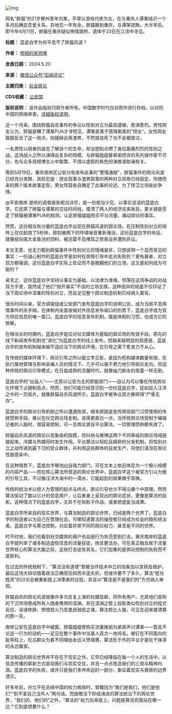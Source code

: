 ![img](https://chinadigitaltimes.net/chinese/files/2024/05/post-708071-664b66e943778.)


网名“胖猫”的21岁郴州青年刘某，平常以游戏代练为业，在与重庆人谭某结识一个多月后确定恋爱关系。异地恋一年有余，胖猫搬到重庆，与谭某团聚。大半年后，即今年4月11日，胖猫在重庆疑似殉情跳桥，遗体于23日在江流中寻见。‍‍‍‍‍‍‍




**标题：** 蓝底白字为何平息不了胖猫风波？  

**作者：** [照相的宋师傅](https://chinadigitaltimes.net/space/旧闻评论)  

**发表日期：** 2024.5.20  

**来源：** [微信公众号“旧闻评论”](https://web.archive.org/web/https://mp.weixin.qq.com/s/kglA7uTGItFolRq70F0a4w)  

**主题归类：** [社会舆论](https://chinadigitaltimes.net/space/社会舆论)  

**CDS收藏：** [公民馆](https://chinadigitaltimes.net/space/%E5%85%AC%E6%B0%91%E9%A6%86)  

**版权说明：** 该作品版权归原作者所有。中国数字时代仅对原作进行存档，以对抗中国的网络审查。[详细版权说明](https://chinadigitaltimes.net/chinese/copyright)。


近一个月来，围绕胖猫自杀事件的争议以性别对立为最高遵循，愈演愈烈。男性网友认为，胖猫是糟了谭某PUA才寻短见，谭某是善于感情勒索的”捞女“。女性网友狠狠反击了这一观点，劝姐妹远离渣男，不然就连死了也不会被放过。‍‍‍‍‍‍‍‍‍‍‍‍‍‍‍‍‍‍‍‍


一名男性以弱者的姿态了解自个的生命，却没想到点燃了身后轰轰烈烈的性别之战。这场战火之所以演绎出复杂的规模，与胖猫姐姐替弟弟控诉的系列操作密不可分，也与众多视频博主火中取栗，不惜以虚假的角色扮演推波助澜有关。‍‍‍‍‍‍‍‍‍‍‍‍‍‍‍‍‍‍‍‍


等到5月19日，重庆南岸区公安分局发布此事的“警情通报”，胖猫事件的舆论风波已经充分发酵，其标志是：捞女叙事与渣男叙事的两种对立视角已经固定，伴随而来的两个版本故事定型，男女阵营各自确定了此事的论述，为了捍卫立场彼此争锋。‍‍‍‍


@平安南岸 提供的调查报告相当详尽，是一份相当少见、以事实说话的蓝底白字。它还原了胖猫与谭某的交往时间线，摸清了两人的经济往来账目，更关键是否定了胖猫被谭某PUA的揣测，认定胖猫姐姐购买平台流量、煽动舆论的事实。‍‍‍‍‍‍‍‍‍‍‍‍‍‍‍‍‍‍‍‍‍‍‍‍‍‍‍‍


然而，这份相当有分量的蓝底白字出现在胖猫风波的舆论场，在压制性别对立的喧哗上仅仅起效了5秒钟，即刻被两下的呼啸噪音重新淹没。这份蓝底白字的命运，就像投向偌大金鱼池的饲料，被迅雷不及掩耳之势吞没并遭到非议。‍‍‍‍‍‍‍‍‍‍‍‍‍‍‍‍‍‍‍‍‍‍‍‍‍‍‍


本文无意、也无力甄别胖猫事件中性别对立的情绪是非，只想说明一个显而易见的事实：一份诚心制作的蓝底白字是如何在舆情引导中走向失败的？更有甚者，对立双方都强调，这份蓝底白字实际上佐证而不是推翻他们的立场，这又是如何成为可能的？‍‍‍‍‍‍‍‍‍‍‍‍‍‍‍‍‍


易言之，这份蓝底白字坚持以事实为基础、以法律为准绳，但落在这场争战的对战双方手里，竟然成了他们“抛开事实”不谈的立场支撑。这种诡异的局面不仅印证了当下舆论场中深重的性别对立，而且足见整个舆论制造机制已经病入膏肓。‍


很长时间以来，官方调查组或公安部门发布蓝底白字的说明公告，成为当局平息舆情事件的杀手锏。在体制内全面收缩对外信息发布端口的形势下，蓝底白字成为官方供应信息的唯一窗口。蓝底白字的信息发布机制，既是体制的习惯，也成为它的依赖。‍‍‍‍‍‍‍‍‍‍


在相当长的时期内，蓝底白字是应对社交媒体为基础的舆论场的有效手段，原先的线下新闻发布机制也“进化”为蓝底白字的线上发布。但越来越明显的观感是，蓝底白字的发布机制越来越不适应当下的舆论环境，在引导之需下愈发力不从心。‍‍‍‍


在传统的媒体环境下，舆论引导之所以能立竿见影，是因为机构媒体数量有限，在执行属地管理与影响采编人员的情况下，几乎可以毫不费力地引导舆论走向。但这种传统的舆论引导模式，在日益成熟的流量时代，就像抽刀断水的孩童一样无助。‍‍‍‍‍‍


蓝底白字的“出品人”——尤其以公安为主的职能部门——自认为可以像在传统舆论化环境下占据制高点，然而，他们可能已经意识到一份份蓝底白字，犹如投入汪洋之中的一页纸片。就像胖猫自杀风波所示，蓝底白字被争议双方撕碎得“尸骨无存”。‍‍‍‍‍‍‍‍‍‍‍‍‍‍


蓝底白字的舆论引导机制之所以遭遇败绩，根本原因是宣传网信部门习惯使用的传统惯例手段，难以在社交舆论场复制。说得更直白一点，当传统舆论场受制于编辑记者的人脑时，很容易控制，可一旦舆论源自平台算法，一切管理惯例都失效了。‍‍‍‍‍‍‍‍‍‍‍‍‍‍‍‍‍‍‍‍‍‍


胖猫自杀风波的舆论以现象级的规模，将抖快与微博这两个不同等级的舆论场域链接起来。冷媒与热媒同时发生作用。平台算法以轻松且娴熟的分发机制，将性别对立之战传递到最下沉的受众群体，并利用这些群体的自发生产，将他们浸泡在舆论性脑感染中。‍‍‍‍‍‍‍‍‍‍‍‍‍‍‍‍‍


在这种情势下，蓝底白字哪怕出自强力部门，可在文本上依旧体现为一个极小规模的内容产品——而在核心算法所营造的舆论世界中，蓝底白字这个被官方引以为傲的引导工具，不过像汪洋大海中的一滴水，它能起到的效果微乎其微。‍‍‍‍‍‍‍‍‍‍‍‍


传统的统治术以控人为管理的起点与终点，舆论引导也少不得沿袭个中原理。然而算法驱动了数以亿计的信息用户，让后者身上呈现出的舆论症状，更像是算法的投影。这种情况下的蓝底白字，无异于在和影子作战，或者把虚妄当成果。


蓝底白字所来自的现实世界，与算法制造的舆论世界，已经是两个世界了。蓝底白字的制造者以为自己在管理社会，可哪知道算法的操控者已经成为社会的隐形统治者。蓝底白字与算法控制，对应着非常不同的舆论权力，甚至是不同的世界。‍‍‍‍‍‍


时不时地，我们也看到社交媒体的用户也会因行为失范受到打击。重庆南岸的蓝底白字就列举了诸多制造虚假信息的流量狂徒，扬言要法办。可在真正触及居于流量世界核心的算法大脑之前，这些打击徒有其名，它们加重的是舆论控制的失败而不是胜利。‍


在过去的传统规制下，“算法没有道德”曾被当作技术中立的信条加以宣扬及维护，最后这场大辩论随着政治正确受压抑而半途夭折。但或许要不了多久，算法“姓社姓资”的讨论会被重新提上决策者的议程，并且以“算法是不是我们的”方式纳入审视。‍‍‍‍‍‍‍


胖猫自杀的舆论风波就像许多次反复上演的社媒狂飙，将所有用户、尤其他们宣称的下沉市场卷成所有人随身携带的深渊，并在深渊之壁上投影类似性别对立的程式反应、话语修辞、愤恨怒火乃至愚民弱民之谋。算法势比人强，可正在迎来被清算的那一天。‍‍‍‍‍‍‍‍‍‍‍‍‍‍


南岸公安在蓝底白字中披露，胖猫姐姐曾购买流量推销为弟弟声讨谭某——暂且不论这一行为的动机——足见在整个事件中当事人双方一地鸡毛，被钉在不同面向的耻辱柱上，吃瓜群众为着不同理由永远义愤填膺，算法形于外的平台才是吃干抹净的永远赢家。‍‍‍‍‍‍‍‍‍‍‍‍‍‍‍‍‍‍‍‍‍‍‍‍‍‍‍‍‍‍‍


算法制造的舆论世界并不存在于现实之外，它早已经降临在每一个人的生活中，以信息传播的崭新方式驱动我们与现实交往，并且一点点改造我们的三观与精神内涵。蓝底白字的失败，或许只是我们多舛命运的一部分，象征着现实与救赎的边界湮灭。‍‍‍‍‍‍‍‍‍‍‍


好多年前，孙立平在总结中国的权力格局时，曾概括为“我们是我们，他们是他们”“别不拿自己当外人”两句话。而放眼当下秒级演进的算法统治下的舆论世界，“我们的、他们的”之外，“算法的”权力后来居上。问题是算法究竟站在哪一边？它到底想要什么？

